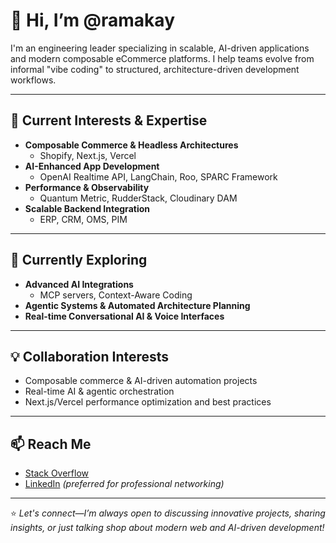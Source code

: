 # 👋 Hi, I’m @ramakay  

I'm an engineering leader specializing in scalable, AI-driven applications and modern composable eCommerce platforms. I help teams evolve from informal "vibe coding" to structured, architecture-driven development workflows.

---

## 🚀 Current Interests & Expertise  

- **Composable Commerce & Headless Architectures**
  - Shopify, Next.js, Vercel  
- **AI-Enhanced App Development**
  - OpenAI Realtime API, LangChain, Roo, SPARC Framework  
- **Performance & Observability**
  - Quantum Metric, RudderStack, Cloudinary DAM  
- **Scalable Backend Integration**
  - ERP, CRM, OMS, PIM  

---

## 🌱 Currently Exploring  

- **Advanced AI Integrations**
  - MCP servers, Context-Aware Coding
- **Agentic Systems & Automated Architecture Planning**
- **Real-time Conversational AI & Voice Interfaces**

---

## 💡 Collaboration Interests  

- Composable commerce & AI-driven automation projects
- Real-time AI & agentic orchestration
- Next.js/Vercel performance optimization and best practices

---

## 📫 Reach Me  

- [Stack Overflow](https://stackoverflow.com/users/13749957/ramakay)  
- [LinkedIn](https://www.linkedin.com/in/ramakay/) *(preferred for professional networking)*  

---

⭐️ _Let's connect—I’m always open to discussing innovative projects, sharing insights, or just talking shop about modern web and AI-driven development!_
